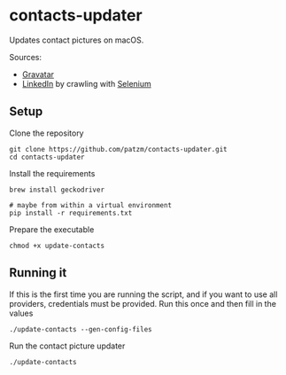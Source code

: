 # contacts-updater
Updates contact pictures on macOS.

Sources:
- [Gravatar](https://gravatar.com)
- [LinkedIn](https://www.linkedin.com/) by crawling with [Selenium](https://selenium-python.readthedocs.io/index.html)

## Setup
Clone the repository
```shell
git clone https://github.com/patzm/contacts-updater.git
cd contacts-updater
```

Install the requirements
```shell
brew install geckodriver

# maybe from within a virtual environment
pip install -r requirements.txt
```

Prepare the executable
```shell
chmod +x update-contacts
````

## Running it
If this is the first time you are running the script, and if you want to use all providers, credentials must be provided.
Run this once and then fill in the values
```shell
./update-contacts --gen-config-files
```

Run the contact picture updater
```shell
./update-contacts
```